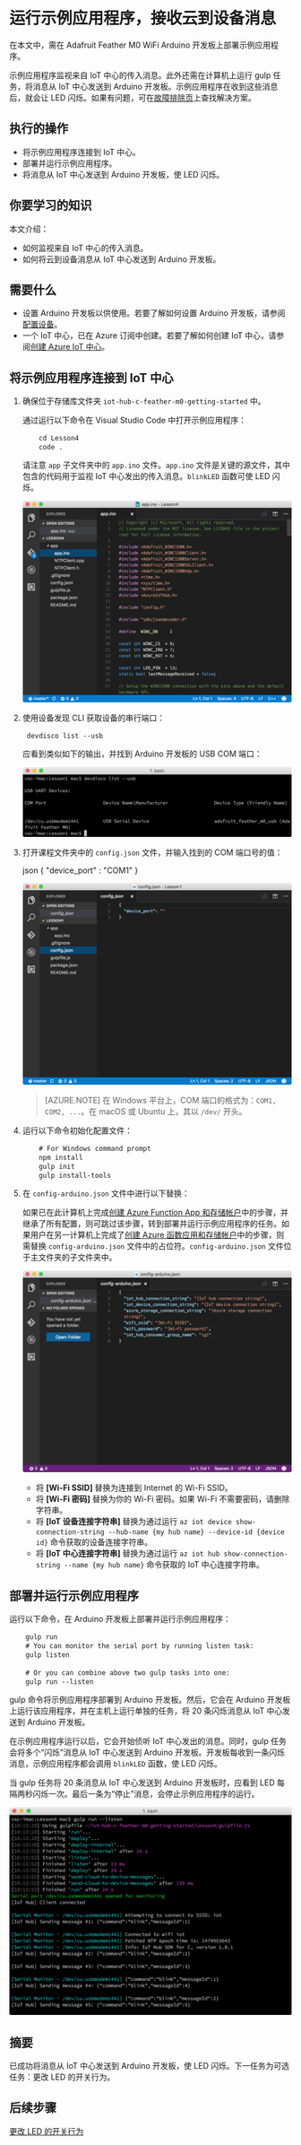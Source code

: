 <properties
    pageTitle="运行示例应用程序，接收来自 Azure IoT 中心的云到设备消息 | Azure"
    description="示例应用程序在 Adafruit Feather M0 WiFi 上运行，并监视来自 IoT 中心的传入消息。新的 gulp 任务将消息从 IoT 中心发送到 Adafruit Feather M0 WiFi，使 LED 闪烁。"
    services="iot-hub"
    documentationcenter=""
    author="shizn"
    manager="timtl"
    tags=""
    keywords="arduino 从 web 控制 led, arduino 通过 web 控制 led" />
<tags
    ms.assetid="a0bf53fb-29fb-485f-ba4a-6c715057b1a2"
    ms.service="iot-hub"
    ms.devlang="arduino"
    ms.topic="article"
    ms.tgt_pltfrm="na"
    ms.workload="na"
    ms.date="11/13/2016"
    wacn.date="01/23/2017"
    ms.author="xshi" />  


# 运行示例应用程序，接收云到设备消息
在本文中，需在 Adafruit Feather M0 WiFi Arduino 开发板上部署示例应用程序。

示例应用程序监视来自 IoT 中心的传入消息。此外还需在计算机上运行 gulp 任务，将消息从 IoT 中心发送到 Arduino 开发板。示例应用程序在收到这些消息后，就会让 LED 闪烁。如果有问题，可在[故障排除页][troubleshooting]上查找解决方案。

## 执行的操作
* 将示例应用程序连接到 IoT 中心。
* 部署并运行示例应用程序。
* 将消息从 IoT 中心发送到 Arduino 开发板，使 LED 闪烁。

## 你要学习的知识
本文介绍：
* 如何监视来自 IoT 中心的传入消息。
* 如何将云到设备消息从 IoT 中心发送到 Arduino 开发板。

## 需要什么
* 设置 Arduino 开发板以供使用。若要了解如何设置 Arduino 开发板，请参阅[配置设备][configure-your-device]。
* 一个 IoT 中心，已在 Azure 订阅中创建。若要了解如何创建 IoT 中心，请参阅[创建 Azure IoT 中心][create-your-azure-iot-hub]。

## 将示例应用程序连接到 IoT 中心

1. 确保位于存储库文件夹 `iot-hub-c-feather-m0-getting-started` 中。

   通过运行以下命令在 Visual Studio Code 中打开示例应用程序：

   
		   cd Lesson4
		   code .
   

   请注意 `app` 子文件夹中的 `app.ino` 文件。`app.ino` 文件是关键的源文件，其中包含的代码用于监视 IoT 中心发出的传入消息。`blinkLED` 函数可使 LED 闪烁。

   ![示例应用程序中的存储库结构][repo-structure]  


2. 使用设备发现 CLI 获取设备的串行端口：

   
		devdisco list --usb
   

   应看到类似如下的输出，并找到 Arduino 开发板的 USB COM 端口：

   ![设备发现][device-discovery]  


3. 打开课程文件夹中的 `config.json` 文件，并输入找到的 COM 端口号的值：

   json
		   {
		       "device_port" : "COM1"
		   }
   

   ![config.json][config-json]  


   > [AZURE.NOTE]
   在 Windows 平台上，COM 端口的格式为：`COM1, COM2, ...`。在 macOS 或 Ubuntu 上，其以 `/dev/` 开头。

4. 运行以下命令初始化配置文件：

   
		   # For Windows command prompt
		   npm install
		   gulp init
		   gulp install-tools
   

5. 在 `config-arduino.json` 文件中进行以下替换：

   如果已在此计算机上完成[创建 Azure Function App 和存储帐户][create-an-azure-function-app-and-storage-account]中的步骤，并继承了所有配置，则可跳过该步骤，转到部署并运行示例应用程序的任务。如果用户在另一计算机上完成了[创建 Azure 函数应用和存储帐户][create-an-azure-function-app-and-storage-account]中的步骤，则需替换 `config-arduino.json` 文件中的占位符。`config-arduino.json` 文件位于主文件夹的子文件夹中。

   ![config-arduino.json 文件的内容][config-arduino-json]  


   * 将 **[Wi-Fi SSID]** 替换为连接到 Internet 的 Wi-Fi SSID。
   * 将 **[Wi-Fi 密码]** 替换为你的 Wi-Fi 密码。如果 Wi-Fi 不需要密码，请删除字符串。
   * 将 **[IoT 设备连接字符串]** 替换为通过运行 `az iot device show-connection-string --hub-name {my hub name} --device-id {device id}` 命令获取的设备连接字符串。
   * 将 **[IoT 中心连接字符串]** 替换为通过运行 `az iot hub show-connection-string --name {my hub name}` 命令获取的 IoT 中心连接字符串。

## 部署并运行示例应用程序
运行以下命令，在 Arduino 开发板上部署并运行示例应用程序：


		gulp run
		# You can monitor the serial port by running listen task:
		gulp listen

		# Or you can combine above two gulp tasks into one:
		gulp run --listen


gulp 命令将示例应用程序部署到 Arduino 开发板。然后，它会在 Arduino 开发板上运行该应用程序，并在主机上运行单独的任务，将 20 条闪烁消息从 IoT 中心发送到 Arduino 开发板。

在示例应用程序运行以后，它会开始侦听 IoT 中心发出的消息。同时，gulp 任务会将多个“闪烁”消息从 IoT 中心发送到 Arduino 开发板。开发板每收到一条闪烁消息，示例应用程序都会调用 `blinkLED` 函数，使 LED 闪烁。

当 gulp 任务将 20 条消息从 IoT 中心发送到 Arduino 开发板时，应看到 LED 每隔两秒闪烁一次。最后一条为“停止”消息，会停止示例应用程序的运行。

![使用 gulp 命令和闪烁消息的示例应用程序][sample-application]  


## 摘要
已成功将消息从 IoT 中心发送到 Arduino 开发板，使 LED 闪烁。下一任务为可选任务：更改 LED 的开关行为。

## 后续步骤
[更改 LED 的开关行为][change-the-on-and-off-led-behavior]


<!-- Images and links -->


[troubleshooting]: /documentation/articles/iot-hub-adafruit-feather-m0-wifi-kit-arduino-troubleshooting/
[configure-your-device]: /documentation/articles/iot-hub-adafruit-feather-m0-wifi-kit-arduino-lesson1-configure-your-device/
[create-your-azure-iot-hub]: /documentation/articles/iot-hub-adafruit-feather-m0-wifi-kit-arduino-lesson2-prepare-azure-iot-hub/
[repo-structure]: ./media/iot-hub-adafruit-feather-m0-wifi-lessons/lesson4/repo_structure_arduino.png
[device-discovery]: ./media/iot-hub-adafruit-feather-m0-wifi-lessons/lesson1/device_discovery.png
[config-json]: ./media/iot-hub-adafruit-feather-m0-wifi-lessons/lesson1/vscode-config-mac.png
[create-an-azure-function-app-and-storage-account]: /documentation/articles/iot-hub-adafruit-feather-m0-wifi-kit-arduino-lesson3-deploy-resource-manager-template/
[config-arduino-json]: ./media/iot-hub-adafruit-feather-m0-wifi-lessons/lesson4/config-arduino.png
[sample-application]: ./media/iot-hub-adafruit-feather-m0-wifi-lessons/lesson4/gulp_blink_arduino.png
[change-the-on-and-off-led-behavior]: /documentation/articles/iot-hub-adafruit-feather-m0-wifi-kit-arduino-lesson4-change-led-behavior/

<!---HONumber=Mooncake_0116_2017-->